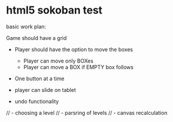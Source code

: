 html5 sokoban test
========

basic work plan:


Game should have a grid

- Player should have the option to move the boxes

	- Player can move only BOXes
	- Player can move a BOX if EMPTY box follows

- One button at a time
- player can slide on tablet
- undo functionality


// - choosing a level
// - parsring of levels
// - canvas recalculation

